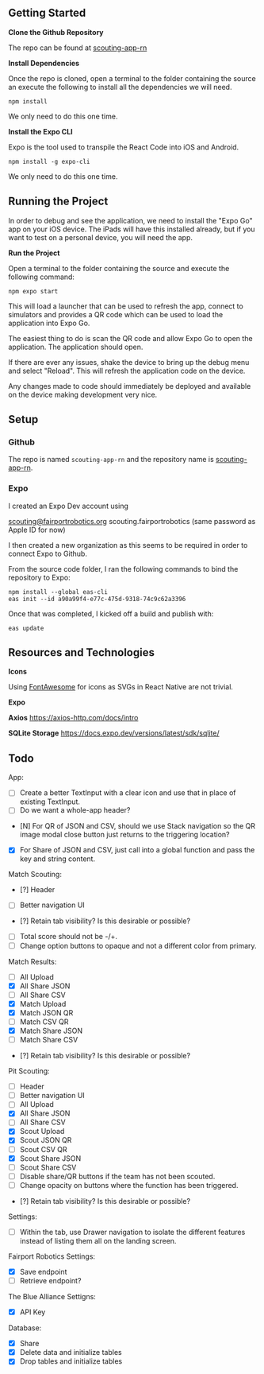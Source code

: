## Getting Started

**Clone the Github Repository**

The repo can be found at [scouting-app-rn](https://github.com/FairportRobotics/scouting-app-rn)

**Install Dependencies**

Once the repo is cloned, open a terminal to the folder containing the source an execute the following to install all the dependencies we will need.

```
npm install
```

We only need to do this one time.

**Install the Expo CLI**

Expo is the tool used to transpile the React Code into iOS and Android.

```
npm install -g expo-cli
```

We only need to do this one time.

## Running the Project

In order to debug and see the application, we need to install the "Expo Go" app on your iOS device. The iPads will have this installed already, but if you want to test on a personal device, you will need the app.

**Run the Project**

Open a terminal to the folder containing the source and execute the following command:

```
npm expo start
```

This will load a launcher that can be used to refresh the app, connect to simulators and provides a QR code which can be used to load the application into Expo Go.

The easiest thing to do is scan the QR code and allow Expo Go to open the application. The application should open.

If there are ever any issues, shake the device to bring up the debug menu and select "Reload". This will refresh the application code on the device.

Any changes made to code should immediately be deployed and available on the device making development very nice.

## Setup

### Github

The repo is named `scouting-app-rn` and the repository name is [scouting-app-rn](https://github.com/FairportRobotics/scouting-app-rn).

### Expo

I created an Expo Dev account using

scouting@fairportrobotics.org
scouting.fairportrobotics
(same password as Apple ID for now)

I then created a new organization as this seems to be required in order to connect Expo to Github.

From the source code folder, I ran the following commands to bind the repository to Expo:

```
npm install --global eas-cli
eas init --id a90a99f4-e77c-475d-9318-74c9c62a3396
```

Once that was completed, I kicked off a build and publish with:

```
eas update
```

## Resources and Technologies

**Icons**

Using [FontAwesome](https://fontawesome.com/search?o=r&m=free) for icons as SVGs in React Native are not trivial.

**Expo**

**Axios**
https://axios-http.com/docs/intro

**SQLite Storage**
https://docs.expo.dev/versions/latest/sdk/sqlite/

## Todo

App:

- [ ] Create a better TextInput with a clear icon and use that in place of existing TextInput.
- [ ] Do we want a whole-app header?
- [N] For QR of JSON and CSV, should we use Stack navigation so the QR image modal close button just returns to the triggering location?
- [x] For Share of JSON and CSV, just call into a global function and pass the key and string content.

Match Scouting:

- [?] Header
- [ ] Better navigation UI
- [?] Retain tab visibility? Is this desirable or possible?
- [ ] Total score should not be -/+.
- [ ] Change option buttons to opaque and not a different color from primary.

Match Results:

- [ ] All Upload
- [x] All Share JSON
- [ ] All Share CSV
- [x] Match Upload
- [x] Match JSON QR
- [ ] Match CSV QR
- [x] Match Share JSON
- [ ] Match Share CSV
- [?] Retain tab visibility? Is this desirable or possible?

Pit Scouting:

- [ ] Header
- [ ] Better navigation UI
- [ ] All Upload
- [x] All Share JSON
- [ ] All Share CSV
- [x] Scout Upload
- [x] Scout JSON QR
- [ ] Scout CSV QR
- [x] Scout Share JSON
- [ ] Scout Share CSV
- [ ] Disable share/QR buttons if the team has not been scouted.
- [ ] Change opacity on buttons where the function has been triggered.
- [?] Retain tab visibility? Is this desirable or possible?

Settings:

- [ ] Within the tab, use Drawer navigation to isolate the different features instead of listing them all on the landing screen.

Fairport Robotics Settings:

- [x] Save endpoint
- [ ] Retrieve endpoint?

The Blue Alliance Settigns:

- [x] API Key

Database:

- [x] Share
- [x] Delete data and initialize tables
- [x] Drop tables and initialize tables

